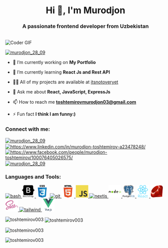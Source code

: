 
<h1 align="center">Hi 👋, I'm Murodjon</h1>
<h3 align="center">A passionate frontend developer from Uzbekistan</h3>

<br>
    <img src="https://media.giphy.com/media/SWoSkN6DxTszqIKEqv/giphy.gif" alt="Coder GIF" width="500">


<p align="left"> <a href="https://twitter.com/murodjon_28_09" target="blank"><img src="https://img.shields.io/twitter/follow/murodjon_28_09?logo=twitter&style=for-the-badge" alt="murodjon_28_09" /></a> </p>

- 🔭 I’m currently working on **My Portfolio**

- 🌱 I’m currently learning **React Js and Rest API**

<!-- - 🤝 I’m looking for help with [Devbooks](https://www.figma.com/file/qsDXM1vChbYhipCqmaDcff/devbooks.uz?node-id=1%3A1428) -->

- 👨‍💻 All of my projects are available at [itsnotoveryet](itsnotoveryet)

- 💬 Ask me about **React, JavaScript, ExpressJs**

- 📫 How to reach me **toshtemirovmurodjon03@gmail.com**

<!-- - 📄 Know about my experiences [https://docs.google.com/document/d/1cZG0W9MQrGuEtO-uhisutAbo47hyh1LZ/edit](https://docs.google.com/document/d/1cZG0W9MQrGuEtO-uhisutAbo47hyh1LZ/edit) -->

- ⚡ Fun fact **I think I am funny:)**

<h3 align="left">Connect with me:</h3>
<p align="left">
<a href="https://twitter.com/murodjon_28_09" target="blank"><img align="center" src="https://raw.githubusercontent.com/rahuldkjain/github-profile-readme-generator/master/src/images/icons/Social/twitter.svg" alt="murodjon_28_09" height="30" width="40" /></a>
<a href="https://linkedin.com/in/murodjon-toshtemirov-a23478248/" target="blank"><img align="center" src="https://raw.githubusercontent.com/rahuldkjain/github-profile-readme-generator/master/src/images/icons/Social/linked-in-alt.svg" alt="https://www.linkedin.com/in/murodjon-toshtemirov-a23478248/" height="30" width="40" /></a>
<a href="https://www.facebook.com/people/Murodjon-Toshtemirov/100076405026575/" target="blank"><img align="center" src="https://raw.githubusercontent.com/rahuldkjain/github-profile-readme-generator/master/src/images/icons/Social/facebook.svg" alt="https://www.facebook.com/people/murodjon-toshtemirov/100076405026575/" height="30" width="40" /></a>
<a href="https://instagram.com/murodjon_28_09" target="blank"><img align="center" src="https://raw.githubusercontent.com/rahuldkjain/github-profile-readme-generator/master/src/images/icons/Social/instagram.svg" alt="murodjon_28_09" height="30" width="40" /></a>
</p>

<h3 align="left">Languages and Tools:</h3>
<p align="left"> </a> <a href="https://www.gnu.org/software/bash/" target="_blank" rel="noreferrer"> <img src="https://www.vectorlogo.zone/logos/gnu_bash/gnu_bash-icon.svg" alt="bash" width="40" height="40"/> </a> <a href="https://getbootstrap.com" target="_blank" rel="noreferrer"> <img src="https://raw.githubusercontent.com/devicons/devicon/master/icons/bootstrap/bootstrap-plain-wordmark.svg" alt="bootstrap" width="40" height="40"/> </a> <a href="https://www.w3schools.com/css/" target="_blank" rel="noreferrer"> <img src="https://raw.githubusercontent.com/devicons/devicon/master/icons/css3/css3-original-wordmark.svg" alt="css3" width="40" height="40"/> </a> <a href="https://git-scm.com/" target="_blank" rel="noreferrer"> <img src="https://www.vectorlogo.zone/logos/git-scm/git-scm-icon.svg" alt="git" width="40" height="40"/> </a> <a href="https://www.w3.org/html/" target="_blank" rel="noreferrer"> <img src="https://raw.githubusercontent.com/devicons/devicon/master/icons/html5/html5-original-wordmark.svg" alt="html5" width="40" height="40"/> </a> <a href="https://developer.mozilla.org/en-US/docs/Web/JavaScript" target="_blank" rel="noreferrer"> <img src="https://raw.githubusercontent.com/devicons/devicon/master/icons/javascript/javascript-original.svg" alt="javascript" width="40" height="40"/> </a> <a href="https://nextjs.org/" target="_blank" rel="noreferrer"> <img src="https://cdn.worldvectorlogo.com/logos/nextjs-2.svg" alt="nextjs" width="40" height="40"/> </a> <a href="https://nodejs.org" target="_blank" rel="noreferrer"> <img src="https://raw.githubusercontent.com/devicons/devicon/master/icons/nodejs/nodejs-original-wordmark.svg" alt="nodejs" width="40" height="40"/> </a> <a href="https://www.postgresql.org" target="_blank" rel="noreferrer"> <img src="https://raw.githubusercontent.com/devicons/devicon/master/icons/postgresql/postgresql-original-wordmark.svg" alt="postgresql" width="40" height="40"/> </a> <a href="https://reactjs.org/" target="_blank" rel="noreferrer"> <img src="https://raw.githubusercontent.com/devicons/devicon/master/icons/react/react-original-wordmark.svg" alt="react" width="40" height="40"/> </a> <a href="https://www.ruby-lang.org/en/" target="_blank" rel="noreferrer"> <img src="https://raw.githubusercontent.com/devicons/devicon/master/icons/ruby/ruby-original.svg" alt="ruby" width="40" height="40"/> </a> <a href="https://sass-lang.com" target="_blank" rel="noreferrer"> <img src="https://raw.githubusercontent.com/devicons/devicon/master/icons/sass/sass-original.svg" alt="sass" width="40" height="40"/> </a> <a href="https://tailwindcss.com/" target="_blank" rel="noreferrer"> <img src="https://www.vectorlogo.zone/logos/tailwindcss/tailwindcss-icon.svg" alt="tailwind" width="40" height="40"/> </a> <a href="https://vuejs.org/" target="_blank" rel="noreferrer"> <img src="https://raw.githubusercontent.com/devicons/devicon/master/icons/vuejs/vuejs-original-wordmark.svg" alt="vuejs" width="40" height="40"/> </a> </p>

<p><img align="left" src="https://github-readme-stats.vercel.app/api/top-langs?username=toshtemirov003&show_icons=true&locale=en&layout=compact" alt="toshtemirov003" /></p>

<p>&nbsp;<img align="center" src="https://github-readme-stats.vercel.app/api?username=toshtemirov003&show_icons=true&locale=en" alt="toshtemirov003" /></p>

<p><img align="center" src="https://github-readme-streak-stats.herokuapp.com/?user=toshtemirov003&" alt="toshtemirov003" /></p>

<p align="left"> <img src="https://komarev.com/ghpvc/?username=toshtemirov003&label=Profile%20views&color=0e75b6&style=flat" alt="toshtemirov003" /> </p>
